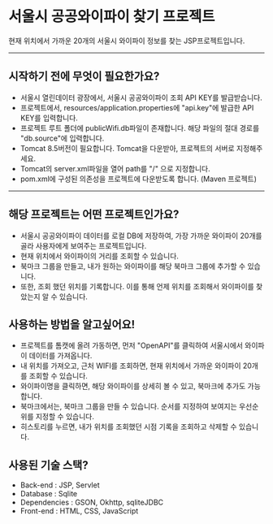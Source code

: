 # 서울시 공공와이파이 찾기 프로젝트
 현재 위치에서 가까운 20개의 서울시 와이파이 정보를 찾는 JSP프로젝트입니다.
 
<hr>

## 시작하기 전에 무엇이 필요한가요?
- 서울시 열린데이터 광장에서, 서울시 공공와이파이 조회 API KEY를 발급받습니다.
- 프로젝트에서, resources/application.properties에 "api.key"에 발급한 API KEY를 입력합니다.
- 프로젝트 루트 폴더에 publicWifi.db파일이 존재합니다. 해당 파일의 절대 경로를 "db.source"에 입력합니다.
- Tomcat 8.5버전이 필요합니다. Tomcat을 다운받아, 프로젝트의 서버로 지정해주세요.
- Tomcat의 server.xml파일을 열어 path를 "/" 으로 지정합니다.
- pom.xml에 구성된 의존성을 프로젝트에 다운받도록 합니다. (Maven 프로젝트)

<hr>

## 해당 프로젝트는 어떤 프로젝트인가요?
- 서울시 공공와이파이 데이터를 로컬 DB에 저장하여, 가장 가까운 와이파이 20개를 골라 사용자에게 보여주는 프로젝트입니다.
- 현재 위치에서 와이파이의 거리를 조회할 수 있습니다.
- 북마크 그룹을 만들고, 내가 원하는 와이파이를 해당 북마크 그룹에 추가할 수 있습니다.
- 또한, 조회 했던 위치를 기록합니다. 이를 통해 언제 위치를 조회해서 와이파이를 찾았는지 알 수 있습니다.


## 사용하는 방법을 알고싶어요!
- 프로젝트를 톰캣에 올려 가동하면, 먼저 "OpenAPI"를 클릭하여 서울시에서 와이파이 데이터를 가져옵니다.
- 내 위치를 가져오고, 근처 WIFI를 조회하면, 현재 위치에서 가까운 와이파이 20개를 조회할 수 있습니다.
- 와이파이명을 클릭하면, 해당 와이파이를 상세히 볼 수 있고, 북마크에 추가도 가능합니다.
- 북마크에서는, 북마크 그룹을 만들 수 있습니다. 순서를 지정하여 보여지는 우선순위를 지정할 수 있습니다.
- 히스토리를 누르면, 내가 위치를 조회했던 시점 기록을 조회하고 삭제할 수 있습니다.


## 사용된 기술 스택?
- Back-end : JSP, Servlet
- Database : Sqlite
- Dependencies : GSON, Okhttp, sqliteJDBC
- Front-end : HTML, CSS, JavaScript

